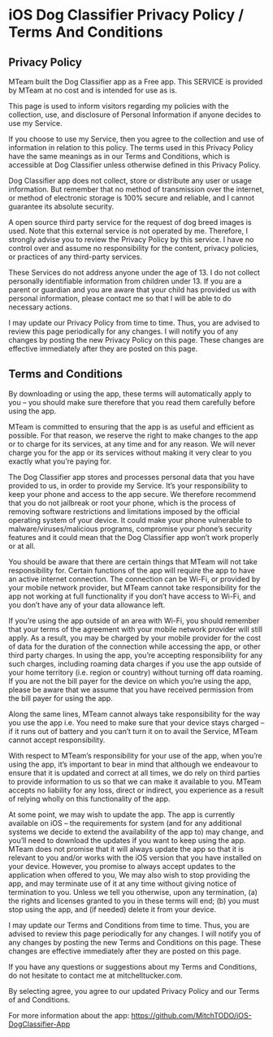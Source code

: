 
# iOS Dog Classifier Privacy Policy / Terms And Conditions

## Privacy Policy

MTeam built the Dog Classifier app as a Free app. This SERVICE is provided by MTeam at no cost and is intended for use as is.
 
This page is used to inform visitors regarding my policies with the collection, use, and disclosure of Personal Information if anyone decides to use my Service.

If you choose to use my Service, then you agree to the collection and use of information in relation to this policy. The terms used in this Privacy Policy have the same meanings as in our Terms and Conditions, which is accessible at Dog Classifier unless otherwise defined in this Privacy Policy.

Dog Classifier app does not collect, store or distribute any user or usage information. But remember that no method of transmission over the internet, or method of electronic storage is 100% secure and reliable, and I cannot guarantee its absolute security.

A open source third party service for the request of dog breed images is used. Note that this external service is not operated by me. Therefore, I strongly advise you to review the Privacy Policy by this service. I have no control over and assume no responsibility for the content, privacy policies, or practices of any third-party services.

These Services do not address anyone under the age of 13. I do not collect personally identifiable information from children under 13. If you are a parent or guardian and you are aware that your child has provided us with personal information, please contact me so that I will be able to do necessary actions.

I may update our Privacy Policy from time to time. Thus, you are advised to review this page periodically for any changes. I will notify you of any changes by posting the new Privacy Policy on this page. These changes are effective immediately after they are posted on this page.
      
## Terms and Conditions

By downloading or using the app, these terms will automatically apply to you – you should make sure therefore that you read them carefully before using the app.
 
MTeam is committed to ensuring that the app is as useful and efficient as possible. For that reason, we reserve the right to make changes to the app or to charge for its services, at any time and for any reason. We will never charge you for the app or its services without making it very clear to you exactly what you’re paying for.

 The Dog Classifier app stores and processes personal data that you have provided to us, in order to provide my Service. It’s your responsibility to keep your phone and access to the app secure. We therefore recommend that you do not jailbreak or root your phone, which is the process of removing software restrictions and limitations imposed by the official operating system of your device. It could make your phone vulnerable to malware/viruses/malicious programs, compromise your phone’s security features and it could mean that the Dog Classifier app won’t work properly or at all.
 
You should be aware that there are certain things that MTeam will not take responsibility for. Certain functions of the app will require the app to have an active internet connection. The connection can be Wi-Fi, or provided by your mobile network provider, but MTeam cannot take responsibility for the app not working at full functionality if you don’t have access to Wi-Fi, and you don’t have any of your data allowance left.
 
If you’re using the app outside of an area with Wi-Fi, you should remember that your terms of the agreement with your mobile network provider will still apply. As a result, you may be charged by your mobile provider for the cost of data for the duration of the connection while accessing the app, or other third party charges. In using the app, you’re accepting responsibility for any such charges, including roaming data charges if you use the app outside of your home territory (i.e. region or country) without turning off data roaming. If you are not the bill payer for the device on which you’re using the app, please be aware that we assume that you have received permission from the bill payer for using the app.

Along the same lines, MTeam cannot always take responsibility for the way you use the app i.e. You need to make sure that your device stays charged – if it runs out of battery and you can’t turn it on to avail the Service, MTeam cannot accept responsibility.

With respect to MTeam’s responsibility for your use of the app, when you’re using the app, it’s important to bear in mind that although we endeavour to ensure that it is updated and correct at all times, we do rely on third parties to provide information to us so that we can make it available to you. MTeam accepts no liability for any loss, direct or indirect, you experience as a result of relying wholly on this functionality of the app.

At some point, we may wish to update the app. The app is currently available on iOS – the requirements for system (and for any additional systems we decide to extend the availability of the app to) may change, and you’ll need to download the updates if you want to keep using the app. MTeam does not promise that it will always update the app so that it is relevant to you and/or works with the iOS version that you have installed on your device. However, you promise to always accept updates to the application when offered to you, We may also wish to stop providing the app, and may terminate use of it at any time without giving notice of termination to you. Unless we tell you otherwise, upon any termination, (a) the rights and licenses granted to you in these terms will end; (b) you must stop using the app, and (if needed) delete it from your device.

I may update our Terms and Conditions from time to time. Thus, you are advised to review this page periodically for any changes. I will notify you of any changes by posting the new Terms and Conditions on this page. These changes are effective immediately after they are posted on this page.

If you have any questions or suggestions about my Terms and Conditions, do not hesitate to contact me at mitchelltucker.com.

By selecting agree, you agree to our updated Privacy Policy and our Terms of and Conditions.

For more information about the app: https://github.com/MitchTODO/iOS-DogClassifier-App 
